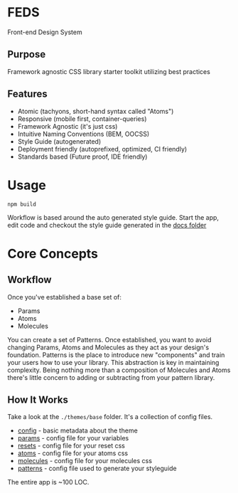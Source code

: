 # FEDS

Front-end Design System

## Purpose

Framework agnostic CSS library starter toolkit utilizing best practices

## Features

- Atomic (tachyons, short-hand syntax called "Atoms")
- Responsive (mobile first, container-queries)
- Framework Agnostic (it's just css)
- Intuitive Naming Conventions (BEM, OOCSS)
- Style Guide (autogenerated)
- Deployment friendly (autoprefixed, optimized, CI friendly)
- Standards based (Future proof, IDE friendly)

# Usage

    npm build

Workflow is based around the auto generated style guide. Start the app, edit code and checkout the style guide generated in the [docs folder](./docs)

# Core Concepts

## Workflow

Once you've established a base set of:

- Params
- Atoms
- Molecules

You can create a set of Patterns. Once established, you want to avoid changing Params, Atoms and Molecules as they act as your design's foundation. Patterns is the place to introduce new "components" and train your users how to use your library. This abstraction is key in maintaining complexity. Being nothing more than a composition of Molecules and Atoms there's little concern to adding or subtracting from your pattern library.

## How It Works

Take a look at the `./themes/base` folder. It's a collection of config files.

- [config](./themes/base/config.json) - basic metadata about the theme
- [params](./themes/base/params.json) - config file for your variables
- [resets](./themes/base/resets.json) - config file for your reset css
- [atoms](./themes/base/atoms.json) - config file for your atoms css
- [molecules](./themes/base/molecules.json) - config file for your molecules css
- [patterns](./themes/base/patterns.json) - config file used to generate your styleguide

The entire app is ~100 LOC.
